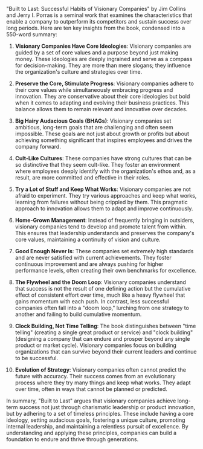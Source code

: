 "Built to Last: Successful Habits of Visionary Companies" by Jim Collins and Jerry I. Porras is a seminal work that examines the characteristics that enable a company to outperform its competitors and sustain success over long periods. Here are ten key insights from the book, condensed into a 550-word summary:

1. **Visionary Companies Have Core Ideologies**: Visionary companies are guided by a set of core values and a purpose beyond just making money. These ideologies are deeply ingrained and serve as a compass for decision-making. They are more than mere slogans; they influence the organization's culture and strategies over time.

2. **Preserve the Core, Stimulate Progress**: Visionary companies adhere to their core values while simultaneously embracing progress and innovation. They are conservative about their core ideologies but bold when it comes to adapting and evolving their business practices. This balance allows them to remain relevant and innovative over decades.

3. **Big Hairy Audacious Goals (BHAGs)**: Visionary companies set ambitious, long-term goals that are challenging and often seem impossible. These goals are not just about growth or profits but about achieving something significant that inspires employees and drives the company forward.

4. **Cult-Like Cultures**: These companies have strong cultures that can be so distinctive that they seem cult-like. They foster an environment where employees deeply identify with the organization's ethos and, as a result, are more committed and effective in their roles.

5. **Try a Lot of Stuff and Keep What Works**: Visionary companies are not afraid to experiment. They try various approaches and keep what works, learning from failures without being crippled by them. This pragmatic approach to innovation allows them to adapt and improve continuously.

6. **Home-Grown Management**: Instead of frequently bringing in outsiders, visionary companies tend to develop and promote talent from within. This ensures that leadership understands and preserves the company's core values, maintaining a continuity of vision and culture.

7. **Good Enough Never Is**: These companies set extremely high standards and are never satisfied with current achievements. They foster continuous improvement and are always pushing for higher performance levels, often creating their own benchmarks for excellence.

8. **The Flywheel and the Doom Loop**: Visionary companies understand that success is not the result of one defining action but the cumulative effect of consistent effort over time, much like a heavy flywheel that gains momentum with each push. In contrast, less successful companies often fall into a "doom loop," lurching from one strategy to another and failing to build cumulative momentum.

9. **Clock Building, Not Time Telling**: The book distinguishes between "time telling" (creating a single great product or service) and "clock building" (designing a company that can endure and prosper beyond any single product or market cycle). Visionary companies focus on building organizations that can survive beyond their current leaders and continue to be successful.

10. **Evolution of Strategy**: Visionary companies often cannot predict the future with accuracy. Their success comes from an evolutionary process where they try many things and keep what works. They adapt over time, often in ways that cannot be planned or predicted.

In summary, "Built to Last" argues that visionary companies achieve long-term success not just through charismatic leadership or product innovation, but by adhering to a set of timeless principles. These include having a core ideology, setting audacious goals, fostering a unique culture, promoting internal leadership, and maintaining a relentless pursuit of excellence. By understanding and applying these principles, companies can build a foundation to endure and thrive through generations.
